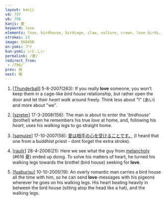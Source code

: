 ```yaml
---
layout: kanji
v4: 737
v6: 796
kanji: 愛
keyword: love
elements: love, birdhouse, birdcage, claw, vulture, crown, love birds, heart, walking legs
strokes: 13
image: E6849B
on-yomi: アイ
kun-yomi: いと.しい
permalink: /愛/
redirect_from:
 - /796/
prev: 授
next: 曖
---
```


1) [<a href="http://kanji.koohii.com/profile/Thunderball">Thunderball</a>] 5-8-2007(263): If you really<strong> love</strong> someone, you won&#039;t keep them in a cage-like <em>bird house</em> relationship, but rather open the door and let their <em>heart</em> <em>walk</em> around freely. Think less about &quot;I&quot; (あい) and more about &quot;we&quot;.

2) [<a href="http://kanji.koohii.com/profile/szreter">szreter</a>] 17-3-2008(156): The man is about to enter the &#039;<em>birdhouse</em>&#039; (brothel) when he remembers his true <em>love</em> at home, and, following his <em>heart</em>, uses his <em>walking legs</em> to go straight home.

3) [<a href="http://kanji.koohii.com/profile/samuize">samuize</a>] 17-10-2007(58): <a href="midori://search?text=愛は相手の心を受けることです。">愛は相手の心を受けることです。</a> (I heard that one from a buddhist priest - dont forget the extra stroke).

4) [<a href="http://kanji.koohii.com/profile/raulir">raulir</a>] 28-4-2006(21): Here we see what the guy from <a href="../v4/616.html">melancholy</a> (#616 憂) ended up doing. To solve his matters of heart, he turned his walking legs towards the brothel (bird house) seeking for<strong> love</strong>.

5) [<a href="http://kanji.koohii.com/profile/fuaburisu">fuaburisu</a>] 10-10-2005(19): An overly romantic man carries a bird house all the time with him, so he can send<strong> love</strong>-messages with his pigeons wherever he goes on his walking legs. His heart beating heavily in between the bird house (sitting atop the head like a hat), and the walking legs.

